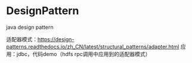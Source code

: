 # DesignPattern
java design pattern

适配器模式：https://design-patterns.readthedocs.io/zh_CN/latest/structural_patterns/adapter.html
应用：jdbc，代码demo（hdfs rpc调用中应用到的适配器模式）
